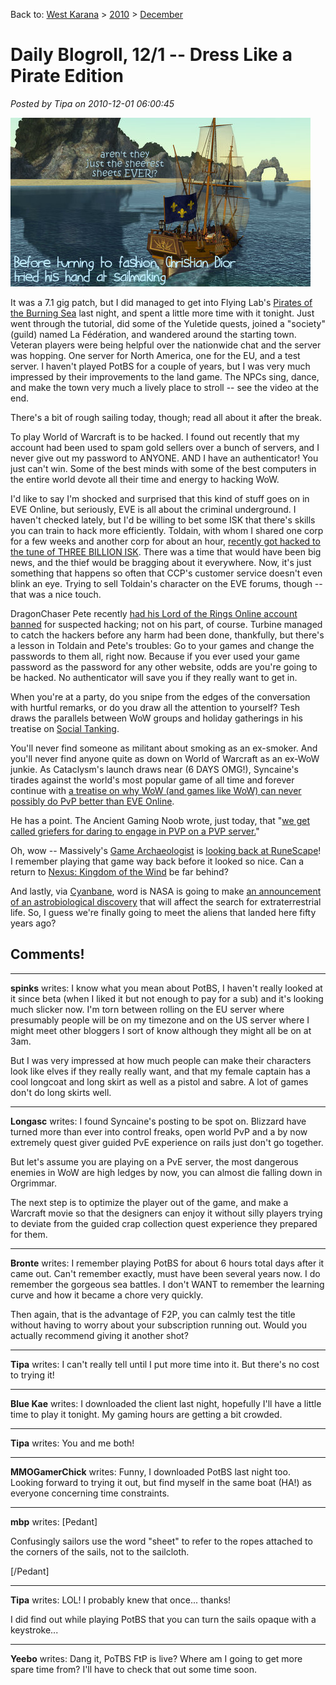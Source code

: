 Back to: [West Karana](/posts/westkarana.md) > [2010](/posts/2010/westkarana.md) > [December](./westkarana.md)
# Daily Blogroll, 12/1 -- Dress Like a Pirate Edition

*Posted by Tipa on 2010-12-01 06:00:45*

![](../../../uploads/2010/11/potbs-2010-11-30-19-08-45-94.jpg "What's up with those sails?")

It was a 7.1 gig patch, but I did managed to get into Flying Lab's [Pirates of the Burning Sea](http://www.burningsea.com/page/home) last night, and spent a little more time with it tonight. Just went through the tutorial, did some of the Yuletide quests, joined a "society" (guild) named La Fédération, and wandered around the starting town. Veteran players were being helpful over the nationwide chat and the server was hopping. One server for North America, one for the EU, and a test server. I haven't played PotBS for a couple of years, but I was very much impressed by their improvements to the land game. The NPCs sing, dance, and make the town very much a lively place to stroll -- see the video at the end.

There's a bit of rough sailing today, though; read all about it after the break.


To play World of Warcraft is to be hacked. I found out recently that my account had been used to spam gold sellers over a bunch of servers, and I never give out my password to ANYONE. AND I have an authenticator! You just can't win. Some of the best minds with some of the best computers in the entire world devote all their time and energy to hacking WoW.

I'd like to say I'm shocked and surprised that this kind of stuff goes on in EVE Online, but seriously, EVE is all about the criminal underground. I haven't checked lately, but I'd be willing to bet some ISK that there's skills you can train to hack more efficiently. Toldain, with whom I shared one corp for a few weeks and another corp for about an hour, [recently got hacked to the tune of THREE BILLION ISK](http://toldaintalks.blogspot.com/2010/11/hack-update.html). There was a time that would have been big news, and the thief would be bragging about it everywhere. Now, it's just something that happens so often that CCP's customer service doesn't even blink an eye. Trying to sell Toldain's character on the EVE forums, though -- that was a nice touch.

DragonChaser Pete recently [had his Lord of the Rings Online account banned](http://dragonchasers.com/2010/11/30/lotro-hacked/) for suspected hacking; not on his part, of course. Turbine managed to catch the hackers before any harm had been done, thankfully, but there's a lesson in Toldain and Pete's troubles: Go to your games and change the passwords to them all, right now. Because if you ever used your game password as the password for any other website, odds are you're going to be hacked. No authenticator will save you if they really want to get in.

When you're at a party, do you snipe from the edges of the conversation with hurtful remarks, or do you draw all the attention to yourself? Tesh draws the parallels between WoW groups and holiday gatherings in his treatise on [Social Tanking](http://tishtoshtesh.wordpress.com/2010/11/30/social-tanking/).

You'll never find someone as militant about smoking as an ex-smoker. And you'll never find anyone quite as down on World of Warcraft as an ex-WoW junkie. As Cataclysm's launch draws near (6 DAYS OMG!), Syncaine's tirades against the world's most popular game of all time and forever continue with [a treatise on why WoW (and games like WoW) can never possibly do PvP better than EVE Online](http://syncaine.wordpress.com/2010/11/30/it-seems-much-easier-to-make-interesting-sandbox-pvp-content-then-it-is-to-maintain-and-create-pve-treadmill-content/). 

He has a point. The Ancient Gaming Noob wrote, just today, that "[we get called griefers for daring to engage in PVP on a PVP server.](http://tagn.wordpress.com/2010/11/30/november-in-review-5/)"

Oh, wow -- Massively's [Game Archaeologist](http://biobreak.wordpress.com/) is [looking back at RuneScape](http://massively.joystiq.com/2010/11/30/the-game-archaeologist-and-the-forbidden-runescape-the-highligh/)! I remember playing that game way back before it looked so nice. Can a return to [Nexus: Kingdom of the Wind](http://www.nexustk.com/) be far behind? 

And lastly, via [Cyanbane](http://www.cyanbane.com/post/1986851737/nasa-will-hold-a-news-conference-at-2-p-m-est-on), word is NASA is going to make [an announcement of an astrobiological discovery](http://www.nasa.gov/home/hqnews/2010/nov/HQ_M10-167_Astrobiology.html) that will affect the search for extraterrestrial life. So, I guess we're finally going to meet the aliens that landed here fifty years ago?



## Comments!

---

**spinks** writes: I know what you mean about PotBS, I haven't really looked at it since beta (when I liked it but not enough to pay for a sub) and it's looking much slicker now. I'm torn between rolling on the EU server where presumably people will be on my timezone and on the US server where I might meet other bloggers I sort of know although they might all be on at 3am.

But I was very impressed at how much people can make their characters look like elves if they really really want, and that my female captain has a cool longcoat and long skirt as well as a pistol and sabre. A lot of games don't do long skirts well.

---

**Longasc** writes: I found Syncaine's posting to be spot on. Blizzard have turned more than ever into control freaks, open world PvP and a by now extremely quest giver guided PvE experience on rails just don't go together.

But let's assume you are playing on a PvE server, the most dangerous enemies in WoW are high ledges by now, you can almost die falling down in Orgrimmar.

The next step is to optimize the player out of the game, and make a Warcraft movie so that the designers can enjoy it without silly players trying to deviate from the guided crap collection quest experience they prepared for them.

---

**Bronte** writes: I remember playing PotBS for about 6 hours total days after it came out. Can't remember exactly, must have been several years now. I do remember the gorgeous sea battles. I don't WANT to remember the learning curve and how it became a chore very quickly.

Then again, that is the advantage of F2P, you can calmly test the title without having to worry about your subscription running out. Would you actually recommend giving it another shot?

---

**Tipa** writes: I can't really tell until I put more time into it. But there's no cost to trying it!

---

**Blue Kae** writes: I downloaded the client last night, hopefully I'll have a little time to play it tonight. My gaming hours are getting a bit crowded.

---

**Tipa** writes: You and me both!

---

**MMOGamerChick** writes: Funny, I downloaded PotBS last night too. Looking forward to trying it out, but find myself in the same boat (HA!) as everyone concerning time constraints.

---

**mbp** writes: [Pedant]

Confusingly sailors use the word "sheet" to refer to the ropes attached to the corners of the sails, not to the sailcloth. 

[/Pedant]

---

**Tipa** writes: LOL! I probably knew that once... thanks!

I did find out while playing PotBS that you can turn the sails opaque with a keystroke...

---

**Yeebo** writes: Dang it, PoTBS FtP is live? Where am I going to get more spare time from? I'll have to check that out some time soon.

